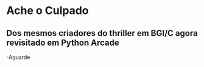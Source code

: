 # Ache o Culpado
Dos mesmos criadores do thriller em BGI/C agora revisitado em Python Arcade 
-
-Aguarde

